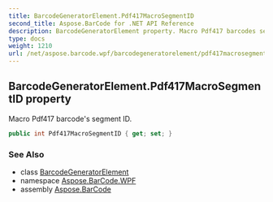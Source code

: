 ```yaml
---
title: BarcodeGeneratorElement.Pdf417MacroSegmentID
second_title: Aspose.BarCode for .NET API Reference
description: BarcodeGeneratorElement property. Macro Pdf417 barcodes segment ID
type: docs
weight: 1210
url: /net/aspose.barcode.wpf/barcodegeneratorelement/pdf417macrosegmentid/
---
```

## BarcodeGeneratorElement.Pdf417MacroSegmentID property

Macro Pdf417 barcode's segment ID.

```csharp
public int Pdf417MacroSegmentID { get; set; }
```

### See Also

* class [BarcodeGeneratorElement](../)
* namespace [Aspose.BarCode.WPF](../../../aspose.barcode.wpf/)
* assembly [Aspose.BarCode](../../../)


